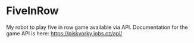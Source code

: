 # FiveInRow
My robot to play five in row game available via API. Documentation for the game API is here: https://piskvorky.jobs.cz/api/

